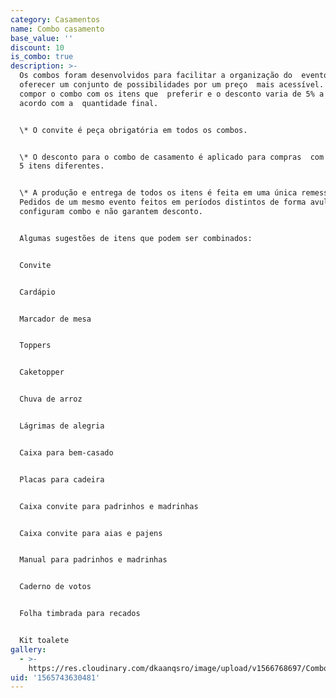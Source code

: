 ```yaml
---
category: Casamentos
name: Combo casamento
base_value: ''
discount: 10
is_combo: true
description: >-
  Os combos foram desenvolvidos para facilitar a organização do  evento e
  oferecer um conjunto de possibilidades por um preço  mais acessível. Você pode
  compor o combo com os itens que  preferir e o desconto varia de 5% a 10% de
  acordo com a  quantidade final.


  \* O convite é peça obrigatória em todos os combos.


  \* O desconto para o combo de casamento é aplicado para compras  com no mínimo
  5 itens diferentes.


  \* A produção e entrega de todos os itens é feita em uma única remessa.
  Pedidos de um mesmo evento feitos em períodos distintos de forma avulsa não
  configuram combo e não garantem desconto.


  Algumas sugestões de itens que podem ser combinados:


  Convite


  Cardápio


  Marcador de mesa


  Toppers


  Caketopper


  Chuva de arroz


  Lágrimas de alegria


  Caixa para bem-casado


  Placas para cadeira


  Caixa convite para padrinhos e madrinhas


  Caixa convite para aias e pajens


  Manual para padrinhos e madrinhas


  Caderno de votos


  Folha timbrada para recados


  Kit toalete
gallery:
  - >-
    https://res.cloudinary.com/dkaanqsro/image/upload/v1566768697/Combo_casamento_n6hyns.jpg
uid: '1565743630481'
---
```


